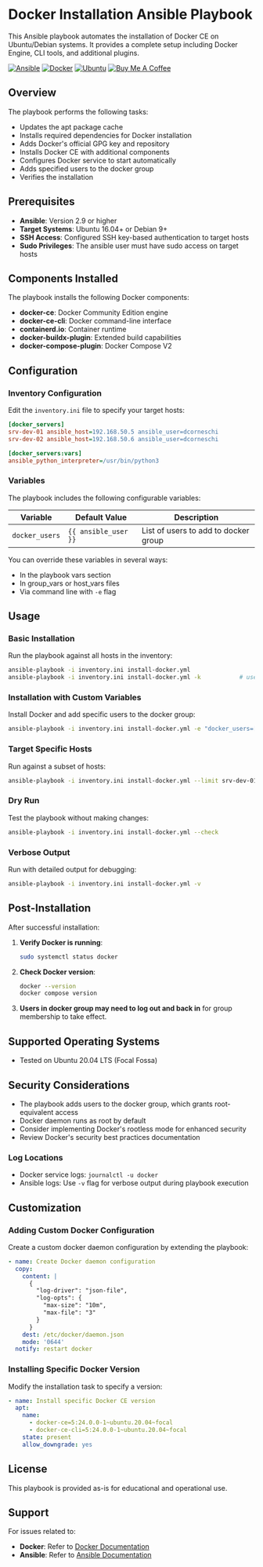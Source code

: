 # Docker Installation Ansible Playbook

This Ansible playbook automates the installation of Docker CE on Ubuntu/Debian systems. It provides a complete setup including Docker Engine, CLI tools, and additional plugins.

[![Ansible](https://img.shields.io/badge/Ansible-EE0000?logo=ansible&logoColor=white)](https://www.ansible.com)
[![Docker](https://img.shields.io/badge/Docker-2496ED?logo=docker&logoColor=white)](https://www.docker.com)
[![Ubuntu](https://img.shields.io/badge/Ubuntu-E95420?logo=ubuntu&logoColor=white)](https://ubuntu.com)
[![Buy Me A Coffee](https://img.shields.io/badge/Buy%20Me%20A%20Coffee-support-FFDD00?logo=buy-me-a-coffee&logoColor=black)](https://www.buymeacoffee.com/dcorneschi)

## Overview

The playbook performs the following tasks:
- Updates the apt package cache
- Installs required dependencies for Docker installation
- Adds Docker's official GPG key and repository
- Installs Docker CE with additional components
- Configures Docker service to start automatically
- Adds specified users to the docker group
- Verifies the installation

## Prerequisites

- **Ansible**: Version 2.9 or higher
- **Target Systems**: Ubuntu 16.04+ or Debian 9+
- **SSH Access**: Configured SSH key-based authentication to target hosts
- **Sudo Privileges**: The ansible user must have sudo access on target hosts

## Components Installed

The playbook installs the following Docker components:
- **docker-ce**: Docker Community Edition engine
- **docker-ce-cli**: Docker command-line interface
- **containerd.io**: Container runtime
- **docker-buildx-plugin**: Extended build capabilities
- **docker-compose-plugin**: Docker Compose V2

## Configuration

### Inventory Configuration

Edit the `inventory.ini` file to specify your target hosts:

```ini
[docker_servers]
srv-dev-01 ansible_host=192.168.50.5 ansible_user=dcorneschi
srv-dev-02 ansible_host=192.168.50.6 ansible_user=dcorneschi

[docker_servers:vars]
ansible_python_interpreter=/usr/bin/python3
```

### Variables

The playbook includes the following configurable variables:

| Variable | Default Value | Description |
|----------|---------------|-------------|
| `docker_users` | `{{ ansible_user }}` | List of users to add to docker group |

You can override these variables in several ways:
- In the playbook vars section
- In group_vars or host_vars files
- Via command line with `-e` flag

## Usage

### Basic Installation

Run the playbook against all hosts in the inventory:

```bash
ansible-playbook -i inventory.ini install-docker.yml
ansible-playbook -i inventory.ini install-docker.yml -k           # use this if you don't have SSH keys and want to use the password 
```

### Installation with Custom Variables

Install Docker and add specific users to the docker group:

```bash
ansible-playbook -i inventory.ini install-docker.yml -e "docker_users=['user1','user2','user3']"
```

### Target Specific Hosts

Run against a subset of hosts:

```bash
ansible-playbook -i inventory.ini install-docker.yml --limit srv-dev-01
```

### Dry Run

Test the playbook without making changes:

```bash
ansible-playbook -i inventory.ini install-docker.yml --check
```

### Verbose Output

Run with detailed output for debugging:

```bash
ansible-playbook -i inventory.ini install-docker.yml -v
```

## Post-Installation

After successful installation:

1. **Verify Docker is running**:
   ```bash
   sudo systemctl status docker
   ```

2. **Check Docker version**:
   ```bash
   docker --version
   docker compose version
   ```

3. **Users in docker group may need to log out and back in** for group membership to take effect.

## Supported Operating Systems

- Tested on Ubuntu 20.04 LTS (Focal Fossa)

## Security Considerations

- The playbook adds users to the docker group, which grants root-equivalent access
- Docker daemon runs as root by default
- Consider implementing Docker's rootless mode for enhanced security
- Review Docker's security best practices documentation

### Log Locations

- Docker service logs: `journalctl -u docker`
- Ansible logs: Use `-v` flag for verbose output during playbook execution

## Customization

### Adding Custom Docker Configuration

Create a custom docker daemon configuration by extending the playbook:

```yaml
- name: Create Docker daemon configuration
  copy:
    content: |
      {
        "log-driver": "json-file",
        "log-opts": {
          "max-size": "10m",
          "max-file": "3"
        }
      }
    dest: /etc/docker/daemon.json
    mode: '0644'
  notify: restart docker
```

### Installing Specific Docker Version

Modify the installation task to specify a version:

```yaml
- name: Install specific Docker CE version
  apt:
    name:
      - docker-ce=5:24.0.0-1~ubuntu.20.04~focal
      - docker-ce-cli=5:24.0.0-1~ubuntu.20.04~focal
    state: present
    allow_downgrade: yes
```

## License

This playbook is provided as-is for educational and operational use.

## Support

For issues related to:
- **Docker**: Refer to [Docker Documentation](https://docs.docker.com/)
- **Ansible**: Refer to [Ansible Documentation](https://docs.ansible.com/)
